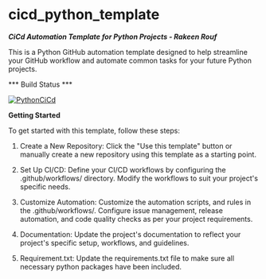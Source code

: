 # cicd_python_template
***CiCd Automation Template for Python Projects - Rakeen Rouf***

This is a Python GitHub automation template designed to help streamline your GitHub workflow and automate common tasks for your future Python projects.

*** Build Status ***

[![PythonCiCd](https://github.com/rmr327/cicd_python_template/actions/workflows/python_ci_cd.yml/badge.svg)](https://github.com/rmr327/cicd_python_template/actions/workflows/python_ci_cd.yml)

**Getting Started**

To get started with this template, follow these steps:

1) Create a New Repository: 
Click the "Use this template" button or manually create a new repository using this template as a starting point.

2) Set Up CI/CD: 
Define your CI/CD workflows by configuring the .github/workflows/ directory. Modify the workflows to suit your project's specific needs. 

3) Customize Automation: 
Customize the automation scripts, and rules in the .github/workflows/. Configure issue management, release automation, and code quality checks as per your project requirements.

4) Documentation: 
Update the project's documentation to reflect your project's specific setup, workflows, and guidelines.

5) Requirement.txt:
Update the requirements.txt file to make sure all necessary python packages have been included.
